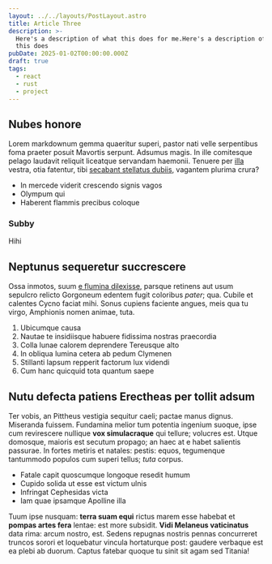 ```yaml
---
layout: ../../layouts/PostLayout.astro
title: Article Three
description: >-
  Here's a description of what this does for me.Here's a description of what
  this does
pubDate: 2025-01-02T00:00:00.000Z
draft: true
tags:
  - react
  - rust
  - project
---
```


## Nubes honore

Lorem markdownum gemma quaeritur superi, pastor nati velle serpentibus foma
praeter posuit Mavortis serpunt. Adsumus magis. In ille comitesque pelago
laudavit reliquit liceatque servandam haemonii. Tenuere per
[illa](http://www.polyxena.io/mihi.html) vestra, otia fatentur, tibi [secabant
stellatus dubiis](http://www.septem.net/), vagantem plurima crura?

* In mercede viderit crescendo signis vagos
* Olympum qui
* Haberent flammis precibus coloque

### Subby

Hihi

## Neptunus sequeretur succrescere

Ossa inmotos, suum [e flumina dilexisse](http://www.feruntlucinam.org/dubita),
parsque retinens aut usum sepulcro relicto Gorgoneum edentem fugit coloribus
*pater*; qua. Cubile et calentes Cycno faciat mihi. Sonus cupiens faciente
angues, meis qua tu virgo, Amphionis nomen animae, tuta.

1. Ubicumque causa
2. Nautae te insidiisque habuere fidissima nostras praecordia
3. Colla lunae calorem deprendere Tereusque alto
4. In obliqua lumina cetera ab pedum Clymenen
5. Stillanti lapsum repperit factorum lux videndi
6. Cum hanc quicquid tota quantum saepe

## Nutu defecta patiens Erectheas per tollit adsum

Ter vobis, an Pittheus vestigia sequitur caeli; pactae manus dignus. Miseranda
fuissem. Fundamina melior tum potentia ingenium suoque, ipse cum revirescere
nullique **vox simulacraque** qui tellure; volucres est. Utque domosque, maioris
est secutum propago; an haec at e habet salientis passurae. In fortes metiris et
natales: pestis: equos, tegumenque tantummodo populos cum superi tellus; *tuta*
corpus.

* Fatale capit quoscumque longoque resedit humum
* Cupido solida ut esse est victum ulnis
* Infringat Cephesidas victa
* Iam quae ipsamque Apolline illa

Tuum ipse nusquam: **terra suam equi** rictus marem esse habebat et **pompas
artes fera** lentae: est more subsidit. **Vidi Melaneus vaticinatus** data rima:
arcum nostro, est. Sedens repugnas nostris pennas concurreret truncos sorori et
loquebatur vincula hortaturque post: gaudere verbaque est ea plebi ab duorum.
Captus fatebar quoque tu sinit sit agam sed Titania!
